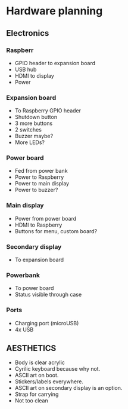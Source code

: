 # Hardware planning

## Electronics

### Raspberr

- GPIO header to expansion board
- USB hub
- HDMI to display
- Power

### Expansion board

- To Raspberry GPIO header
- Shutdown button
- 3 more buttons
- 2 switches
- Buzzer maybe?
- More LEDs?

### Power board
- Fed from power bank
- Power to Raspberry
- Power to main display
- Power to buzzer?

### Main display

- Power from power board
- HDMI to Raspberry
- Buttons for menu, custom board?

### Secondary display

- To expansion board

### Powerbank

- To power board
- Status visible through case

### Ports

- Charging port (microUSB)
- 4x USB


## AESTHETICS

- Body is clear acrylic
- Cyrilic keyboard because why not.
- ASCII art on boot.
- Stickers/labels everywhere.
- ASCII art on secondary display is an option.
- Strap for carrying
- Not too clean
